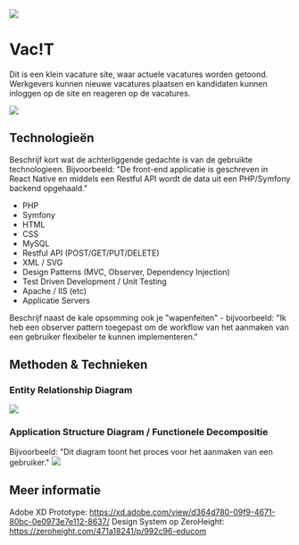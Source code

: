 <img src="assets/github/header-logo.png"/>

# Vac!T

Dit is een klein vacature site, waar actuele vacatures worden getoond. Werkgevers kunnen nieuwe vacatures plaatsen en kandidaten kunnen inloggen op de site en reageren op de vacatures.

<img src="assets/github/educom-site.png"/>

## Technologieën

Beschrijf kort wat de achterliggende gedachte is van de gebruikte technologieen. Bijvoorbeeld: "De front-end applicatie is geschreven in React Native en middels een Restful API wordt de data uit een PHP/Symfony backend opgehaald."  

* PHP
* Symfony
* HTML
* CSS
* MySQL
* Restful API (POST/GET/PUT/DELETE)
* XML / SVG
* Design Patterns (MVC, Observer, Dependency Injection)
* Test Driven Development / Unit Testing
* Apache / IIS (etc)
* Applicatie Servers

Beschrijf naast de kale opsomming ook je "wapenfeiten" - bijvoorbeeld: "Ik heb een observer pattern toegepast om de workflow van het aanmaken van een gebruiker flexibeler te kunnen implementeren."  

## Methoden & Technieken

### Entity Relationship Diagram
<img src="documents/design/erd.png" />

### Application Structure Diagram / Functionele Decompositie
Bijvoorbeeld: "Dit diagram toont het proces voor het aanmaken van een gebruiker."
<img src="assets/github/asd.png" />

## Meer informatie

Adobe XD Prototype: https://xd.adobe.com/view/d364d780-09f9-4671-80bc-0e0973e7e112-8637/
Design System op ZeroHeight: https://zeroheight.com/471a18241/p/992c96-educom
